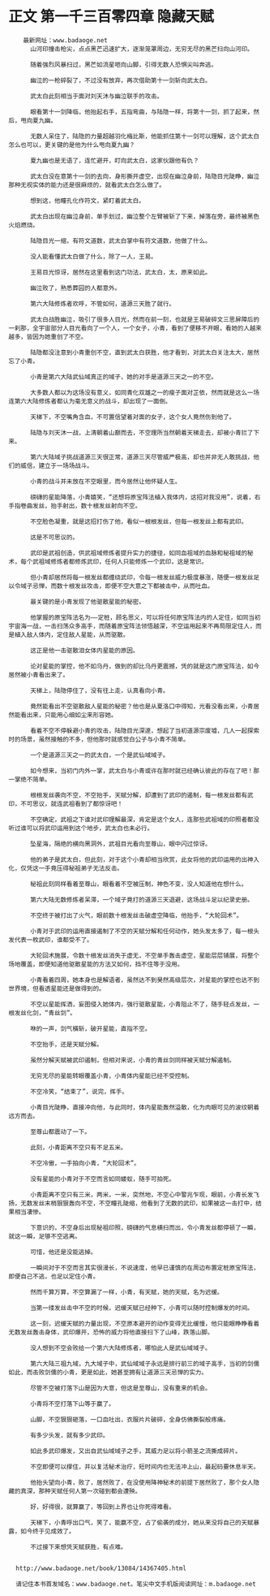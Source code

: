 # 正文 第一千三百零四章 隐藏天赋
        最新网址：www.badaoge.net
          山河印撞击枪尖，点点黑芒迅速扩大，逐渐笼罩周边，无穷无尽的黑芒扫向山河印。
      
          随着强烈风暴扫过，黑芒如流星咂向山脚，引得无数人恐惧尖叫奔逃。
      
          幽泣的一枪碎裂了，不过没有放弃，再次借助第十一剑斩向武太白。
      
          武太白此刻相当于面对刘天沐与幽泣联手的攻击。
      
          眼看第十一剑降临，他抬起右手，五指弯曲，与陆隐一样，将第十一剑，抓了起来，然后，甩向夏九幽。
      
          无数人呆住了，陆隐的力量超越羽化梅比斯，他能抓住第十一剑可以理解，这个武太白怎么也可以，更关键的是他为什么甩向夏九幽？
      
          夏九幽也是无语了，连忙避开，盯向武太白，这家伙跟他有仇？
      
          武太白没在意第十一剑的去向，身形撕开虚空，出现在幽泣身前，陆隐目光陡睁，幽泣那种无视实体的能力还是很麻烦的，就看武太白怎么做了。
      
          想到这，他瞳孔化作符文，紧盯着武太白。
      
          武太白出现在幽泣身前，单手划过，幽泣整个左臂被斩了下来，掉落在旁，最终被黑色火焰燃烧。
      
          陆隐目光一缩，有符文道数，武太白掌中有符文道数，他做了什么。
      
          没人能看懂武太白做了什么，除了一人，王易。
      
          王易目光惊讶，居然在这里看到这门功法，武太白，太，原来如此。
      
          幽泣败了，熟悉葬园的人都意外。
      
          第六大陆修炼者欢呼，不管如何，道源三天胜了就行。
      
          武太白战胜幽泣，吸引了很多人目光，然而在前一刻，也就是王易破碎文三思屏障后的一刹那，全宇宙部分人目光看向了一个人，一个女子，小青，看到了便移不开眼，看她的人越来越多，皆因为她重创了不空。
      
          陆隐都没注意到小青重创不空，直到武太白获胜，他才看到，对武太白关注太大，居然忘了小青。
      
          小青是第六大陆武仙域真正的域子，她的对手是道源三天之一的不空。
      
          大多数人都以为这场没有意义，如同青化双雄之一的瘦子面对芷依，然而就是这么一场连第六大陆修炼者都认为毫无意义的战斗，却出现了一面倒。
      
          天梯下，不空嘴角含血，不可置信望着对面的女子，这个女人竟然伤到他了。
      
          陆隐与刘天沐一战，上清朝着山巅而去，不空理所当然朝着天梯走去，却被小青拦了下来。
      
          第六大陆域子挑战道源三天很正常，道源三天尽管威严极高，却也并非无人敢挑战，他们的威信，建立于一场场战斗。
      
          小青的战斗并未放在不空眼里，而今居然让他怀疑人生。
      
          磅礴的星能降落，小青嬉笑，“还想将原宝阵法植入我体内，这招对我没用”，说着，右手指卷曲发丝，抬手射出，数十根发丝射向不空。
      
          不空脸色凝重，就是这招打伤了他，看似一根根发丝，但每一根发丝上都有武印。
      
          这是不可思议的。
      
          武印是武祖创造，供武祖域修炼者提升实力的捷径，如同血祖域的血脉和秘祖域的秘术，每个武祖域修炼者都修炼武印，任何人只能修炼一个武印，这是常识。
      
          但小青却居然将每一根发丝都缠绕武印，令每一根发丝威力极度暴涨，随便一根发丝足以令域子忌惮，而数十根发丝攻击，即便不空大意之下都被击中，从而吐血。
      
          最关键的是小青发现了他驱散星能的秘密。
      
          他掌握的原宝阵法名为——定桩，顾名思义，可以将任何原宝阵法内的人定住，如同当初宇宙海一战，一击扫荡众多高手，而随着原宝阵法领悟越深，不空运用起来不再局限定住人，而是植入敌人体内，定住敌人星能，从而驱散。
      
          这正是他一击驱散泪女体内星能的原因。
      
          论对星能的掌控，他不如乌丹，做到的却比乌丹更震撼，凭的就是这门原宝阵法，如今居然被小青看出来了。
      
          天梯上，陆隐停住了，没有往上走，认真看向小青。
      
          竟然能看出不空驱散敌人星能的秘密？他也是从夏洛口中得知，光看没看出来，小青居然能看出来，只能用心细如尘来形容她。
      
          看着不空不停躲避小青的攻击，陆隐目光深邃，想起了当初道源宗废墟，几人一起探索时的场景，虽然接触的不多，但他那时就感觉白公子与小青不简单。
      
          一个是道源三天之一的武太白，一个是武仙域域子。
      
          如今想来，当初门内外一掌，武太白与小青或许在那时就已经确认彼此的存在了吧！那一掌绝不简单。
      
          根根发丝袭向不空，不空抬手，天赋分解，却遭到了武印的遏制，每一根发丝都有武印，不可思议，就连武祖看到了都惊讶吧！
      
          不空确定，武祖之下谁对武印理解最深，肯定是这个女人，连那些武祖域的印照者都没听过谁可以将武印运用到这个地步，武太白也未必行。
      
          坠星海，隔绝的横向黑洞外，武祖目光看向至尊山，眼中闪过惊讶。
      
          他的弟子是武太白，但此刻，对于这个小青却相当欣赏，此女将他的武印运用的出神入化，仅凭这一手竟压得秘祖弟子无法反击。
      
          秘祖此刻同样看着至尊山，眼看着不空被压制，神色不变，没人知道他在想什么。
      
          第六大陆无数修炼者呆滞，一个域子竟打的道源三天退避，这场战斗足以纪录史册。
      
          不空终于被打出了火气，眼前数十根发丝击破虚空降临，他抬手，“大轮回术”。
      
          小青对于武印的运用直接遏制了不空的天赋分解和任何动作，她头发太多了，每一根头发代表一枚武印，谁都受不了。
      
          大轮回术施展，令数十根发丝消失于虚无，不空单手轰击虚空，星能层层铺展，将整个场地覆盖，即便知道他驱散星能的方法又如何，挡不住等于没用。
      
          小青看着四周，她本身也是解语者，虽然达不到昊然高级层次，对星能的掌控也达不到世界境，但看透星能还是做得到的。
      
          不空以星能挥洒，妄图侵入她体内，强行驱散星能，小青阻止不了，随手轻点发丝，一根发丝化剑，“青丝剑”。
      
          咻的一声，剑气橫斩，破开星能，直指不空。
      
          不空抬手，还是天赋分解。
      
          虽然分解天赋被武印遏制，但相对来说，小青的青丝剑同样被天赋分解遏制。
      
          无穷无尽的星能转眼覆盖小青，小青体内星能已经不受控制。
      
          不空冷笑，“结束了”，说完，挥手。
      
          小青目光陡睁，直接冲向他，与此同时，体内星能轰然溢散，化为肉眼可见的波纹朝着远方而去。
      
          至尊山都震动了一下。
      
          此刻，小青距离不空只有不足五米。
      
          不空冷傲，一手拍向小青，“大轮回术”。
      
          没有星能的小青对于不空而言如同蝼蚁，随手可拍死。
      
          小青距离不空只有三米，两米，一米，突然地，不空心中警兆乍现，眼前，小青长发飞扬，无数发丝末梢狠狠轰向不空，不空瞳孔陡缩，他看到了无数的武印，如果被这一击打中，结果相当凄惨。
      
          下意识的，不空身后出现秘祖印照，磅礴的气息横扫而出，令小青发丝都停顿了一瞬，就这一瞬，足够不空逃离。
      
          可惜，他还是没能逃掉。
      
          一瞬间对于不空而言其实很漫长，不说速度，他早已谨慎的在周边布置定桩原宝阵法，即便自己不逃，也足以定住小青。
      
          然而千算万算，不空算漏了一样，小青，有天赋，她的天赋，名为迟缓。
      
          当第一缕发丝击中不空的时候，迟缓天赋已经种下，小青可以随时控制爆发的时间。
      
          这一刻，迟缓天赋的力量出现，不空原本避开的动作变得无比缓慢，他只能眼睁睁看着无数发丝轰击身体，武印爆开，恐怖的威力将他直接扫下了山峰，跌落山脚。
      
          没人想到不空会败给一个第六大陆修炼者，哪怕此人是武仙域域子。
      
          第六大陆三祖九域，九大域子中，武仙域域子永远是排行前三的域子高手，当初的剑儒如此，而击败剑儒的小青，更是如此，她甚至拥有让道源三天忌惮的实力。
      
          尽管不空被打落下山是因为大意，但这是至尊山，没有重来的机会。
      
          小青将不空打落下山等于赢了。
      
          山脚，不空狠狠砸落，一口血吐出，衣服片片破碎，全身仿佛撕裂般疼痛。
      
          有多少头发，就有多少武印。
      
          如此多武印爆发，又出自武仙域域子之手，其威力足以将小箭圣之流撕成碎片。
      
          不空即便可以撑住，并以复活秘术治疗，短时间内也无法冲上山，最起码要休息半天。
      
          他抬头望向小青，败了，居然败了，在没使用降神秘术的前提下居然败了，那个女人隐藏的真深，那种天赋任何人第一次碰到都会遭殃。
      
          好，好得很，就算赢了，等回到上界也让你死得难看。
      
          天梯下，小青呼出口气，笑了，能赢不空，占了偷袭的成分，她从来没将自己的天赋暴露，如今终于见成效了。
      
          不过接下来想凭天赋获胜，有点难。
      
      
      http://www.badaoge.net/book/13084/14367405.html
      
      请记住本书首发域名：www.badaoge.net。笔尖中文手机版阅读网址：m.badaoge.net